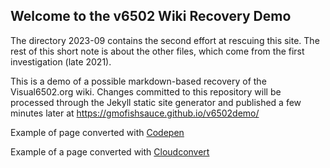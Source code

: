 ## Welcome to the v6502 Wiki Recovery Demo

The directory 2023-09 contains the second effort at rescuing this site. The rest of this short note is about the other files, which come from the first investigation (late 2021).

This is a demo of a possible markdown-based recovery of the Visual6502.org wiki.  Changes committed to this repository
will be processed through the Jekyll static site generator and published a few minutes later at https://gmofishsauce.github.io/v6502demo/

Example of page converted with [Codepen](./codepen_md_conversion.md)

Example of a page converted with [Cloudconvert](cloudconvert_md_conversion.md)
